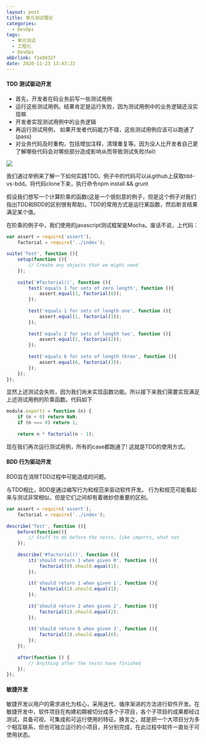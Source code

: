 ```yaml
---
layout: post
title: 单元测试理论
categories:
  - DevOps
tags:
  - 单元测试
  - 工程化
  - DevOps
abbrlink: f1e8832f
date: 2020-11-23 13:43:23
---
```


#### TDD 测试驱动开发

+ 首先，开发者在码业务前写一些测试用例
+ 运行这些测试用例。结果肯定是运行失败，因为测试用例中的业务逻辑还没实现嘛
+ 开发者实现测试用例中的业务逻辑
+ 再运行测试用例， 如果开发者代码能力不错，这些测试用例应该可以跑通了(pass)
+ 对业务代码及时重构，包括增加注释，清理重复等。因为没人比开发者自己更了解哪些代码会对哪些部分造成影响从而导致测试失败(fail)

![](0001.png)

我们通过举例来了解一下如何实践TDD。例子中的代码可以从github上获取tdd-vs-bdd。将代码clone下来，执行命令npm install && grunt

假设我们想写一个计算阶乘的函数(这是一个很刻意的例子，但是这个例子对我们指出TDD和BDD的区别很有帮助)。TDD的常用方式是运行某函数，然后断言结果满足某个值。

在阶乘的例子中，我们使用的javascript测试框架是Mocha。废话不说，上代码：

```javascript
var assert = require('assert'),
    factorial = require('../index');
 
suite('Test', function (){
    setup(function (){
        // Create any objects that we might need
    });
 
    suite('#factorial()', function (){
        test('equals 1 for sets of zero length', function (){
            assert.equal(1, factorial(0));
        });
 
        test('equals 1 for sets of length one', function (){
            assert.equal(1, factorial(1));
        });
 
        test('equals 2 for sets of length two', function (){
            assert.equal(2, factorial(2));
        });
 
        test('equals 6 for sets of length three', function (){
            assert.equal(6, factorial(3));
        });
    });
});

```

显然上述测试会失败，因为我们尚未实现函数功能。所以接下来我们需要实现满足上述测试用例的阶乘函数。代码如下

```javascript
module.exports = function (n) {
    if (n < 0) return NaN;
    if (n === 0) return 1;
 
    return n * factorial(n - 1);

```

现在我们再次运行测试用例，所有的case都跑通了! 这就是TDD的使用方式。

#### BDD 行为驱动开发

BDD旨在消除TDD过程中可能造成的问题。

与TDD相比，BDD是通过编写行为和规范来驱动软件开发。 行为和规范可能看起来与测试非常相似，但是它们之间却有着微妙但重要的区别。

```javascript
var assert = require('assert'),
    factorial = require('../index');
 
describe('Test', function (){
    before(function(){
        // Stuff to do before the tests, like imports, what not
    });
 
    describe('#factorial()', function (){
        it('should return 1 when given 0', function (){
            factorial(0).should.equal(1);
        });
 
        it('should return 1 when given 1', function (){
            factorial(1).should.equal(1);
        });
 
        it('should return 2 when given 2', function (){
            factorial(2).should.equal(2);
        });
 
        it('should return 6 when given 3', function (){
            factorial(3).should.equal(6);
        });
    });
 
    after(function () {
        // Anything after the tests have finished
    });
});
```

#### 敏捷开发

敏捷开发以用户的需求进化为核心，采用迭代、循序渐进的方法进行软件开发。在敏捷开发中，软件项目在构建初期被切分成多个子项目，各个子项目的成果都经过测试，具备可视、可集成和可运行使用的特征。换言之，就是把一个大项目分为多个相互联系，但也可独立运行的小项目，并分别完成，在此过程中软件一直处于可使用状态。